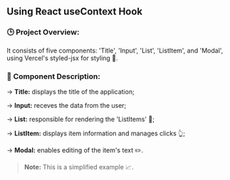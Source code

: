 ## Using React useContext Hook 

### 🕒 Project Overview: 
It consists of five components: 'Title', 'Input', 'List', 'ListItem', and 'Modal', using Vercel's styled-jsx for styling 🎨.

### 🧩 Component Description:
→ **Title:** displays the title of the application;

→ **Input:** receves the data from the user;

→ **List:** responsible for rendering the 'ListItems' 📃;

→ **ListItem:** displays item information and manages clicks 👆;

→ **Modal:** enables editing of the item's text ✏️.

> **Note:** This is a simplified example 📈.
